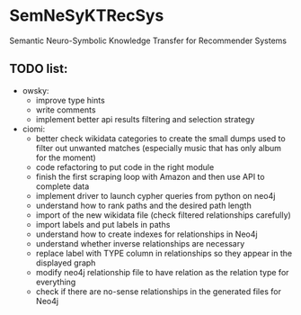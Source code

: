 # SemNeSyKTRecSys
Semantic Neuro-Symbolic Knowledge Transfer for Recommender Systems

## TODO list:
- owsky:
  - improve type hints
  - write comments
  - implement better api results filtering and selection strategy
- ciomi:
  - better check wikidata categories to create the small dumps used to filter out unwanted matches (especially music that has only album for the moment)
  - code refactoring to put code in the right module
  - finish the first scraping loop with Amazon and then use API to complete data
  - implement driver to launch cypher queries from python on neo4j
  - understand how to rank paths and the desired path length
  - import of the new wikidata file (check filtered relationships carefully)
  - import labels and put labels in paths
  - understand how to create indexes for relationships in Neo4j
  - understand whether inverse relationships are necessary
  - replace label with TYPE column in relationships so they appear in the displayed graph
  - modify neo4j relationship file to have relation as the relation type for everything
  - check if there are no-sense relationships in the generated files for Neo4j